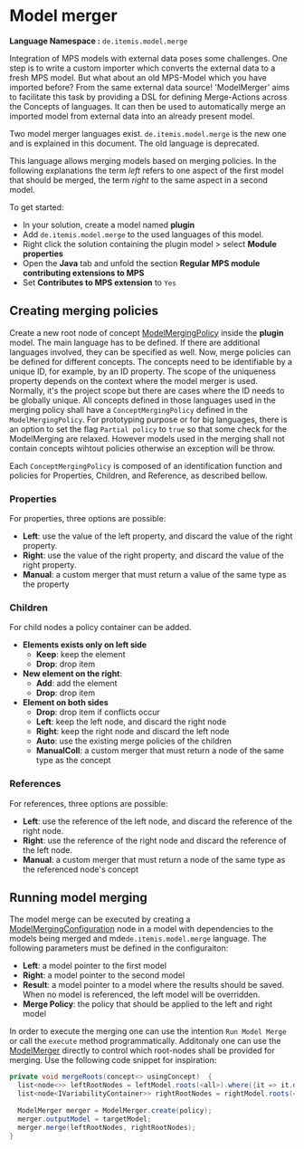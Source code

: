 # Model merger

**Language Namespace :** `de.itemis.model.merge`

Integration of MPS models with external data poses some challenges. One step is to write a custom importer which converts
the external data to a fresh MPS model. But what about an old MPS-Model which you have imported before? From the same external data source! 'ModelMerger' aims to facilitate this task by providing a DSL for defining Merge-Actions across the Concepts of languages. It can then be used to automatically merge an imported model from external data into an already present model.

Two model merger languages exist. `de.itemis.model.merge` is the new one and is explained in this document. The old
language is deprecated.

This language allows merging models based on merging policies. In the following explanations the term *left* refers to
 one aspect of the first model that should be merged, the term *right* to the same aspect in a second model.

To get started:

- In your solution, create a model named **plugin**
- Add `de.itemis.model.merge` to the used languages of this model.
- Right click the solution containing the plugin model > select **Module properties**
- Open the **Java** tab and unfold the section  **Regular MPS module contributing extensions to MPS**
- Set **Contributes to MPS extension** to `Yes`

## Creating merging policies

Create a new root node of concept [ModelMergingPolicy](http://127.0.0.1:63320/node?ref=r%3A58892eeb-9059-4684-af0a-e0f5f7f9800d%28de.itemis.model.merge.structure%29%2F1912777765298163335) inside the **plugin** model. The main language has to be defined. If there are additional languages involved, they can be specified as well. Now, merge policies can be defined for different concepts. The concepts need to be identifiable by a unique ID, for example, by an ID property. The scope of the uniqueness property depends on the context where the model merger is used. Normally, it's the project scope but there are cases where the ID needs to be globally unique.
All concepts defined in those languages used in the merging policy shall have a `ConceptMergingPolicy` defined in the `ModelMergingPolicy`. For prototyping purpose or for big languages, there is an option to set the flag `Partial policy` to `true` so that some check for the ModelMerging are relaxed. However models used in the merging shall not contain concepts wihtout policies otherwise an exception will be throw.

Each `ConceptMergingPolicy` is composed of an identification function and policies for Properties, Children, and Reference, as described bellow.

### Properties

For properties, three options are possible: 

- **Left**: use the value of the left property, and discard the value of the right property.
- **Right**: use the value of the right property, and discard the value of the right property.
- **Manual**: a custom merger that must return a value of the same type as the property

### Children

For child nodes a policy container can be added.

- **Elements exists only on left side** 
    - **Keep**: keep the element
    - **Drop**: drop item
- **New element on the right**: 
    - **Add**: add the element
    - **Drop**: drop item
- **Element on both sides**
    - **Drop**: drop item if conflicts occur
    - **Left**: keep the left node, and discard the right node
    - **Right**: keep the right node and discard the left node
    - **Auto**: use the existing merge policies of the children
    - **ManualColl**: a custom merger that must return a node of the same type as the concept

### References

For references, three options are possible:

- **Left**: use the reference of the left node, and discard the reference of the right node.
- **Right**: use the reference of the right node and discard the reference of the left node.
- **Manual**: a custom merger that must return a node of the same type as the referenced node's concept


## Running model merging

The model merge can be executed by creating a [ModelMergingConfiguration](http://127.0.0.1:63320/node?ref=r%3A58892eeb-9059-4684-af0a-e0f5f7f9800d%28de.itemis.model.merge.structure%29%2F6402745832171993510) node in a model with dependencies to the models being merged and mde`de.itemis.model.merge` language. The following parameters must be defined in the configuraiton: 

- **Left**: a model pointer to the first model
- **Right**: a model pointer to the second model
- **Result**: a model pointer to a model where the results should be saved. When no model is referenced, the left model
 will be overridden.
- **Merge Policy**: the policy that should be applied to the left and right model

In order to execute the merging one can use the intention `Run Model Merge` or call the `execute` method programmatically.
Additonaly one can use the [ModelMerger](http://127.0.0.1:63320/node?ref=r%3Aa4055897-4d16-4474-96e9-a78cf2abfe5a%28de.itemis.model.merge.runtime.runtime%29%2F3370123198534290138) directly to control which root-nodes shall be provided for merging. Use the following code snippet for inspiration: 

```java
private void mergeRoots(concept<> usingConcept)  { 
  list<node<>> leftRootNodes = leftModel.roots(<all>).where({it => it.descendants<concept = # usingConcept>.isNotEmpty; }).toList; 
  list<node<IVariabilityContainer>> rightRootNodes = rightModel.roots(<all>).where({it => it.descendants<concept = # usingConcept>.isNotEmpty; }).toList;
   
  ModelMerger merger = ModelMerger.create(policy); 
  merger.outputModel = targetModel; 
  merger.merge(leftRootNodes, rightRootNodes); 
}
```